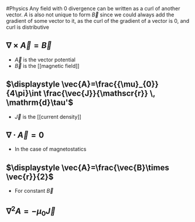 #Physics 
Any field with 0 divergence can be written as a curl of another vector. $\displaystyle A$ is also not unique to form $\displaystyle \vec{B}$ since we could always add the gradient of some vector to it, as the curl of the gradient of a vector is 0, and curl is distributive
## $\displaystyle \nabla \times \vec{A}=\vec{B}$
* $\displaystyle \vec{A}$ is the vector potential
* $\displaystyle \vec{B}$ is the [[magnetic field]]
## $\displaystyle \vec{A}=\frac{{\mu}_{0}}{4\pi}\int \frac{\vec{J}}{\mathscr{r}} \, \mathrm{d}\tau'$
* $\displaystyle \vec{J}$ is the [[current density]]
## $\displaystyle \nabla \cdot \vec{A}=0$
* In the case of magnetostatics
## $\displaystyle \vec{A}=\frac{\vec{B}\times \vec{r}}{2}$
* For constant $\displaystyle \vec{B}$
## $\displaystyle \nabla ^{2}A=-{\mu}_{0}\vec{J}$
